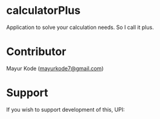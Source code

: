 # calculatorPlus
Application to solve your calculation needs. So I call it plus.


# Contributor
Mayur Kode (mayurkode7@gmail.com)

# Support 

If you wish to support development of this, UPI: 